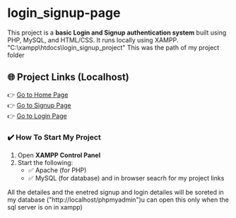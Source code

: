 # login_signup-page

This project is a **basic Login and Signup authentication system** built using PHP, MySQL, and HTML/CSS. It runs locally using XAMPP.
"C:\xampp\htdocs\login_signup_project" This was the path of my project folder 

## 🌐 Project Links (Localhost)

👉 [Go to Home Page](http://localhost/login_signup_project/index.html)  
👉 [Go to Signup Page](http://localhost/login_signup_project/signup.php)  
👉 [Go to Login Page](http://localhost/login_signup_project/login.php)

### ✔️ How To Start My Project

1. Open **XAMPP Control Panel**
2. Start the following:
   - ✅ Apache (for PHP)
   - ✅ MySQL (for database)
and  in browser seacrh for my project links

All the detailes and the enetred signup and login detailes will be soreted in my database ("http://localhost/phpmyadmin")u can open this only when the sql server is on in xampp)
